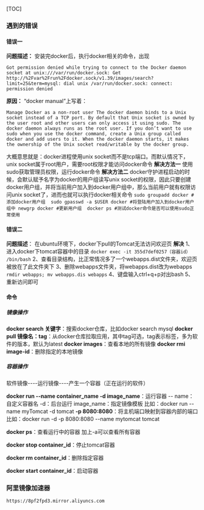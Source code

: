 [TOC]



### 遇到的错误

#### 错误一
**问题描述：**
安装完docker后，执行docker相关的命令，出现

```shell
Got permission denied while trying to connect to the Docker daemon socket at unix:///var/run/docker.sock: Get http://%2Fvar%2Frun%2Fdocker.sock/v1.39/images/search?limit=25&term=mysql: dial unix /var/run/docker.sock: connect: permission denied
```

**原因：**
“docker manual”上写着：

```
Manage Docker as a non-root user The docker daemon binds to a Unix socket instead of a TCP port. By default that Unix socket is owned by the user root and other users can only access it using sudo. The docker daemon always runs as the root user. If you don’t want to use sudo when you use the docker command, create a Unix group called docker and add users to it. When the docker daemon starts, it makes the ownership of the Unix socket read/writable by the docker group.
```

大概意思就是：docker进程使用unix socket而不是tcp端口。而默认情况下，unix socket属于root用户，需要root权限才能访问docker命令
**解决方法一**
使用sudo获取管理员权限，运行docker命令
**解决方法二**
docker守护进程启动的时候，会默认赋予名字为docker的用户组读写unix socket的权限，因此只要创建docker用户组，并将当前用户加入到docker用户组中，那么当前用户就有权限访问unix socket了，进而也就可以执行docker相关命令
`
sudo groupadd docker #添加docker用户组 
sudo gpasswd -a $USER docker #将登陆用户加入到docker用户组中
newgrp docker #更新用户组 
docker ps #测试docker命令是否可以使用sudo正常使用
`

#### 错误二
**问题描述**：
    在ubuntu环境下，docker下pull的Tomcat无法访问欢迎页
**解决**
    1、进入docker下tomcat容器中的目录
    `docker exec -it 355d7def0257（容器id） /bin/bash`
    2、查看目录结构，比正常情况多了一个webapps.dist文件夹，欢迎页被放在了此文件夹下
    3、删除webapps文件夹，将webapps.dist改为webapps
    `rmdir webapps; mv webapps.dis webapps`
    4、键盘输入ctrl+q+p对出bash
    5、重新访问即可

#### 命令
##### 镜像操作
**docker search 关键字**：搜索docker仓库，比如docker search mysql
**docker pull 镜像名：tag**：从docker仓库拉取应用，其中tag可选，tag表示标签，多为软件的版本，默认为latest
**docker images**：查看本地的所有镜像
**docker rmi image-id**：删除指定的本地镜像
##### 容器操作

软件镜像----运行镜像----产生一个容器（正在运行的软件）

**docker run --name container_name -d image_name**：运行容器
    -- name：自定义容器名
    -d：后台运行
    image_name：指定镜像模板
    比如：docker run --name myTomcat -d tomcat
    **-p 8080:8080**：将主机端口映射到容器内部的端口
    比如：docker run -d -p 8080:8080 --name mytomcat tomcat

**docker ps**：查看运行中的容器
    加上-a可以查看所有容器
    
**docker stop container_id**：停止tomcat容器

**docker rm container_id**：删除指定容器

**docker start container_id**：启动容器

### 阿里镜像加速器

`https://8pf2fpd3.mirror.aliyuncs.com`
